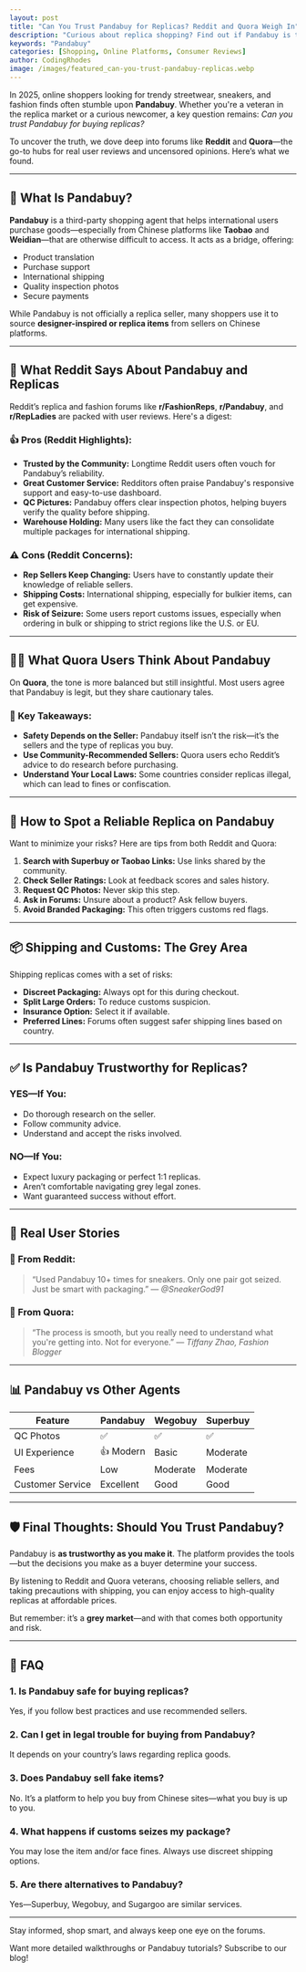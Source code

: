 ```yaml
---
layout: post
title: "Can You Trust Pandabuy for Replicas? Reddit and Quora Weigh In"
description: "Curious about replica shopping? Find out if Pandabuy is trustworthy for buying replicas in 2025, based on Reddit and Quora discussions."
keywords: "Pandabuy"
categories: [Shopping, Online Platforms, Consumer Reviews]
author: CodingRhodes
image: /images/featured_can-you-trust-pandabuy-replicas.webp
---
```


In 2025, online shoppers looking for trendy streetwear, sneakers, and fashion finds often stumble upon **Pandabuy**. Whether you're a veteran in the replica market or a curious newcomer, a key question remains: _Can you trust Pandabuy for buying replicas?_

To uncover the truth, we dove deep into forums like **Reddit** and **Quora**—the go-to hubs for real user reviews and uncensored opinions. Here’s what we found.

---

## 🧭 What Is Pandabuy?

**Pandabuy** is a third-party shopping agent that helps international users purchase goods—especially from Chinese platforms like **Taobao** and **Weidian**—that are otherwise difficult to access. It acts as a bridge, offering:

- Product translation
- Purchase support
- International shipping
- Quality inspection photos
- Secure payments

While Pandabuy is not officially a replica seller, many shoppers use it to source **designer-inspired or replica items** from sellers on Chinese platforms.

---

## 💬 What Reddit Says About Pandabuy and Replicas

<ins class="adsbygoogle"
     style="display:block"
     data-ad-client="ca-pub-2784742237479601"
     data-ad-slot="3760872290"
     data-ad-format="auto"
     data-full-width-responsive="true"></ins>
<script>
     (adsbygoogle = window.adsbygoogle || []).push({});
</script>

Reddit’s replica and fashion forums like **r/FashionReps**, **r/Pandabuy**, and **r/RepLadies** are packed with user reviews. Here's a digest:

### 👍 Pros (Reddit Highlights):

- **Trusted by the Community:** Longtime Reddit users often vouch for Pandabuy’s reliability.
- **Great Customer Service:** Redditors often praise Pandabuy's responsive support and easy-to-use dashboard.
- **QC Pictures:** Pandabuy offers clear inspection photos, helping buyers verify the quality before shipping.
- **Warehouse Holding:** Many users like the fact they can consolidate multiple packages for international shipping.

### ⚠️ Cons (Reddit Concerns):

- **Rep Sellers Keep Changing:** Users have to constantly update their knowledge of reliable sellers.
- **Shipping Costs:** International shipping, especially for bulkier items, can get expensive.
- **Risk of Seizure:** Some users report customs issues, especially when ordering in bulk or shipping to strict regions like the U.S. or EU.

---

## 🙋‍♀️ What Quora Users Think About Pandabuy

On **Quora**, the tone is more balanced but still insightful. Most users agree that Pandabuy is legit, but they share cautionary tales.

### 📌 Key Takeaways:

- **Safety Depends on the Seller:** Pandabuy itself isn’t the risk—it’s the sellers and the type of replicas you buy.
- **Use Community-Recommended Sellers:** Quora users echo Reddit’s advice to do research before purchasing.
- **Understand Your Local Laws:** Some countries consider replicas illegal, which can lead to fines or confiscation.

---

## 🔎 How to Spot a Reliable Replica on Pandabuy

Want to minimize your risks? Here are tips from both Reddit and Quora:

1. **Search with Superbuy or Taobao Links:** Use links shared by the community.
2. **Check Seller Ratings:** Look at feedback scores and sales history.
3. **Request QC Photos:** Never skip this step.
4. **Ask in Forums:** Unsure about a product? Ask fellow buyers.
5. **Avoid Branded Packaging:** This often triggers customs red flags.

---

## 📦 Shipping and Customs: The Grey Area

Shipping replicas comes with a set of risks:

- **Discreet Packaging:** Always opt for this during checkout.
- **Split Large Orders:** To reduce customs suspicion.
- **Insurance Option:** Select it if available.
- **Preferred Lines:** Forums often suggest safer shipping lines based on country.

---

## ✅ Is Pandabuy Trustworthy for Replicas?

<ins class="adsbygoogle"
     style="display:block"
     data-ad-client="ca-pub-2784742237479601"
     data-ad-slot="3760872290"
     data-ad-format="auto"
     data-full-width-responsive="true"></ins>
<script>
     (adsbygoogle = window.adsbygoogle || []).push({});
</script>

### YES—If You:

- Do thorough research on the seller.
- Follow community advice.
- Understand and accept the risks involved.

### NO—If You:

- Expect luxury packaging or perfect 1:1 replicas.
- Aren’t comfortable navigating grey legal zones.
- Want guaranteed success without effort.

---

## 📝 Real User Stories

### 💬 From Reddit:
> “Used Pandabuy 10+ times for sneakers. Only one pair got seized. Just be smart with packaging.” — *@SneakerGod91*

### 💬 From Quora:
> “The process is smooth, but you really need to understand what you're getting into. Not for everyone.” — *Tiffany Zhao, Fashion Blogger*

---

## 📊 Pandabuy vs Other Agents

| Feature | Pandabuy | Wegobuy | Superbuy |
|--------|----------|---------|----------|
| QC Photos | ✅ | ✅ | ✅ |
| UI Experience | 👍 Modern | Basic | Moderate |
| Fees | Low | Moderate | Moderate |
| Customer Service | Excellent | Good | Good |

---

## 🛡️ Final Thoughts: Should You Trust Pandabuy?

Pandabuy is **as trustworthy as you make it**. The platform provides the tools—but the decisions you make as a buyer determine your success.

By listening to Reddit and Quora veterans, choosing reliable sellers, and taking precautions with shipping, you can enjoy access to high-quality replicas at affordable prices.

But remember: it’s a **grey market**—and with that comes both opportunity and risk.

---

<ins class="adsbygoogle"
     style="display:block"
     data-ad-client="ca-pub-2784742237479601"
     data-ad-slot="3760872290"
     data-ad-format="auto"
     data-full-width-responsive="true"></ins>
<script>
     (adsbygoogle = window.adsbygoogle || []).push({});
</script>

## 💬 FAQ

### 1. Is Pandabuy safe for buying replicas?
Yes, if you follow best practices and use recommended sellers.

### 2. Can I get in legal trouble for buying from Pandabuy?
It depends on your country’s laws regarding replica goods.

### 3. Does Pandabuy sell fake items?
No. It’s a platform to help you buy from Chinese sites—what you buy is up to you.

### 4. What happens if customs seizes my package?
You may lose the item and/or face fines. Always use discreet shipping options.

### 5. Are there alternatives to Pandabuy?
Yes—Superbuy, Wegobuy, and Sugargoo are similar services.

---

Stay informed, shop smart, and always keep one eye on the forums.

Want more detailed walkthroughs or Pandabuy tutorials? Subscribe to our blog!

